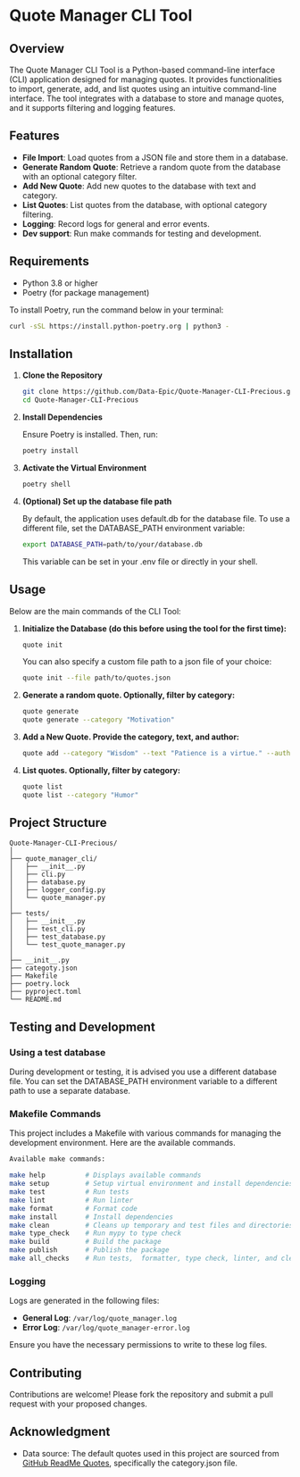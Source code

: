 # Quote Manager CLI Tool

## Overview

The Quote Manager CLI Tool is a Python-based command-line interface (CLI) application designed for managing quotes. It provides functionalities to import, generate, add, and list quotes using an intuitive command-line interface. The tool integrates with a database to store and manage quotes, and it supports filtering and logging features.

## Features

- **File Import**: Load quotes from a JSON file and store them in a database.
- **Generate Random Quote**: Retrieve a random quote from the database with an optional category filter.
- **Add New Quote**: Add new quotes to the database with text and category.
- **List Quotes**: List quotes from the database, with optional category filtering.
- **Logging**: Record logs for general and error events.
- **Dev support**: Run make commands for testing and development.

## Requirements

- Python 3.8 or higher
- Poetry (for package management)

To install Poetry, run the command below in your terminal:
```bash
curl -sSL https://install.python-poetry.org | python3 -
```

## Installation

1. **Clone the Repository**

   ```bash
   git clone https://github.com/Data-Epic/Quote-Manager-CLI-Precious.git)
   cd Quote-Manager-CLI-Precious
   ```

2. **Install Dependencies**

   Ensure Poetry is installed. Then, run:

   ```bash
   poetry install
   ```

3. **Activate the Virtual Environment**

   ```bash
   poetry shell
   ```
4. **(Optional) Set up the database file path**

   By default, the application uses default.db for the database file. To use a
   different file, set the DATABASE_PATH environment variable:

   ```bash
   export DATABASE_PATH=path/to/your/database.db
   ```

   This variable can be set in your .env file or directly in your shell.


## Usage
Below are the main commands of the CLI Tool:

1. **Initialize the Database (do this before using the tool for the first time):**

   ```bash
   quote init
   ```

   You can also specify a custom file path to a json file  of your choice:
   ```bash
   quote init --file path/to/quotes.json
   ```

2. **Generate a random quote. Optionally, filter by category:**

   ```bash
   quote generate
   quote generate --category "Motivation"
   ```

3. **Add a New Quote. Provide the category, text, and author:**

   ```bash
   quote add --category "Wisdom" --text "Patience is a virtue." --author "Anonymous"
   ```

4. **List quotes. Optionally, filter by category:**

   ```bash
   quote list
   quote list --category "Humor"
   ```

## Project Structure
```
Quote-Manager-CLI-Precious/
│
├── quote_manager_cli/
│   ├── __init__.py
│   ├── cli.py
│   ├── database.py
│   ├── logger_config.py
│   └── quote_manager.py
│
├── tests/
│   ├── __init__.py
│   ├── test_cli.py
│   ├── test_database.py
│   └── test_quote_manager.py
│
├── __init__.py
├── categoty.json
├── Makefile
├── poetry.lock
├── pyproject.toml
└── README.md
```

## Testing and Development 

### Using a test database

During development or testing, it is advised you use a different database file. You can set the DATABASE_PATH environment variable to a different path to use a separate database.

### Makefile Commands

This project includes a Makefile with various commands for managing the development environment. Here are the available commands.

```bash
Available make commands:

make help          # Displays available commands
make setup         # Setup virtual environment and install dependencies
make test          # Run tests
make lint          # Run linter
make format        # Format code
make install       # Install dependencies
make clean         # Cleans up temporary and test files and directories
make type_check	   # Run mypy to type check
make build     	   # Build the package
make publish   	   # Publish the package
make all_checks    # Run tests,  formatter, type check, linter, and clean
```
### Logging

Logs are generated in the following files:

- **General Log**: `/var/log/quote_manager.log`
- **Error Log**: `/var/log/quote_manager-error.log`

Ensure you have the necessary permissions to write to these log files.

## Contributing

Contributions are welcome! Please fork the repository and submit a pull request with your proposed changes.

## Acknowledgment

- Data source: The default quotes used in this project are sourced from [GitHub ReadMe Quotes](https://github.com/shravan20/github-readme-quotes/blob/main/customQuotes/category.json), specifically the category.json file.

